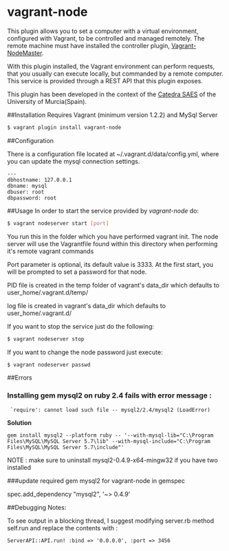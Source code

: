 vagrant-node
============

This plugin allows you to set a computer with a virtual environment, configured with Vagrant, to be controlled and managed remotely. The remote machine must have installed the controller plugin, [Vagrant-NodeMaster](https://github.com/fjsanpedro/vagrant-nodemaster/tree/master/lib/vagrant-nodemaster).

With this plugin installed, the Vagrant environment can perform requests, that you usually can execute locally, but commanded by a remote computer. This service is provided through a REST API that this plugin exposes.
	
This plugin has been developed in the context of the [Catedra SAES](http://www.catedrasaes.org) of the University of Murcia(Spain).

##Installation
Requires Vagrant (minimum version 1.2.2) and MySql Server

```bash
$ vagrant plugin install vagrant-node
```

##Configuration 

There is a configuration file located at ~/.vagrant.d/data/config.yml, where you can update the mysql connection settings.

```
---
dbhostname: 127.0.0.1
dbname: mysql
dbuser: root
dbpassword: root
```

##Usage
In order to start the service provided by *vagrant-node* do:

```bash
$ vagrant nodeserver start [port]
```

You run this in the folder which you have performed vagrant init.  The node server will use
the Vagrantfile found within this directory when performing it's remote vagrant commands

Port parameter is optional, its default value is 3333. At the first start, you will be prompted to set a password for that node.

PID file is created in the temp folder of vagrant's data\_dir which defaults to user_home/.vagrant.d/temp/

log file is created in vagrant's data\_dir which defaults to user_home/.vagrant.d/

If you want to stop the service just do the following:

```bash
$ vagrant nodeserver stop
```

If you want to change the node password just execute:

```bash
$ vagrant nodeserver passwd
```


##Errors

### Installing gem mysql2 on ruby 2.4 fails with error message : 

```
 `require': cannot load such file -- mysql2/2.4/mysql2 (LoadError)
```

**Solution**
```
gem install mysql2 --platform ruby -- '--with-mysql-lib="C:\Program Files\MySQL\MySQL Server 5.7\lib" --with-mysql-include="C:\Program Files\MySQL\MySQL Server 5.7\include"'
```

NOTE : make sure to uninstall mysql2-0.4.9-x64-mingw32 if you have two installed


###update required gem mysql2 for vagrant-node in gemspec

spec.add_dependency "mysql2", '~> 0.4.9'



##Debugging Notes:


To see output in a blocking thread, I suggest modifying server.rb method self.run and replace
the contents with : 
```
ServerAPI::API.run! :bind => '0.0.0.0', :port => 3456
```



